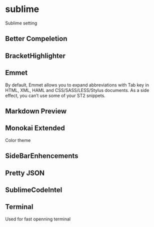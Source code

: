 # sublime
Sublime setting

## Better Compeletion

## BracketHighlighter

## Emmet
By default, Emmet allows you to expand abbreviations with Tab key in HTML, XML, HAML and CSS/SASS/LESS/Stylus documents. As a side effect, you can’t use some of your ST2 snippets.
  
## Markdown Preview

## Monokai Extended
Color theme

## SideBarEnhencements

## Pretty JSON

## SublimeCodeIntel

## Terminal
Used for fast openning terminal
